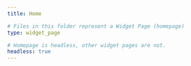 ```yaml
---
title: Home

# Files in this folder represent a Widget Page (homepage)
type: widget_page

# Homepage is headless, other widget pages are not.
headless: true
---
```

